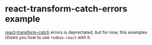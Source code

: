 # react-transform-catch-errors example
[react-transform-catch](https://github.com/gaearon/react-transform-catch-errors) errors is deprectated, but for now, this examples shows you how to use `redbox-react` with it.